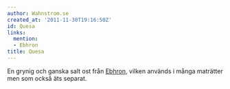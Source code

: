 ```yaml
---
author: Wahnstrom.se
created_at: '2011-11-30T19:16:50Z'
id: Quesa
links:
  mention:
  - Ebhron
title: Quesa
---
```


En grynig och ganska salt ost från [Ebhron], vilken används i många maträtter men som också äts
separat.

  [Ebhron]: Ebhron